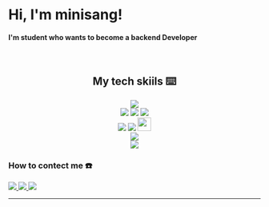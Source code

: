 
<h1>Hi, I'm minisang!</h1>
<p>
  <h4>I'm student who wants to become a backend Developer</h4>
</p>
<br />

<h2 align="center">My tech skiils ⌨️</h2>

<div align="center">
  <img src="https://img.shields.io/badge/java-007396?style=for-the-badge&logo=java&logoColor=white"> 
  <br>

  <img src="https://img.shields.io/badge/html5-E34F26?style=for-the-badge&logo=html5&logoColor=white"> 
  <img src="https://img.shields.io/badge/css-1572B6?style=for-the-badge&logo=css3&logoColor=white"> 
  <img src="https://img.shields.io/badge/javascript-F7DF1E?style=for-the-badge&logo=javascript&logoColor=black"> 
  <br>

  <img src="https://img.shields.io/badge/react-61DAFB?style=for-the-badge&logo=react&logoColor=black"> 
  <img src="https://img.shields.io/badge/node.js-339933?style=for-the-badge&logo=Node.js&logoColor=white">
  <img src="https://img.shields.io/badge/Typescript-3178C6?style=flat-square&logo=Typescript&logoColor=white" height="27">
  <br>

  <img src="https://img.shields.io/badge/flutter-02569B?style=for-the-badge&logo=flutter&logoColor=white">
  <br>
  
  <img src="https://img.shields.io/badge/AutoHotkey-334455?style=for-the-badge&logo=AutoHotkey&logoColor=white">
  <br>
</div>

<h3>How to contect me ☎️</h3>

<a href="https://www.instagram.com/eunyn603/">
  <img src="https://img.shields.io/badge/Instagram-E4405F?style=for-the-badge&logo=Instagram&logoColor=white">
</a>
<a href="https://www.facebook.com/profile.php?id=100009270007305">
  <img src="https://img.shields.io/badge/Facebook-1877F2?style=for-the-badge&logo=Facebook&logoColor=white">
</a>
<a href="mailto:sangmin5915@gmail.com">
  <img src="https://img.shields.io/badge/Gmail-EA4335?style=for-the-badge&logo=Gmail&logoColor=white">
</a>
<hr>
